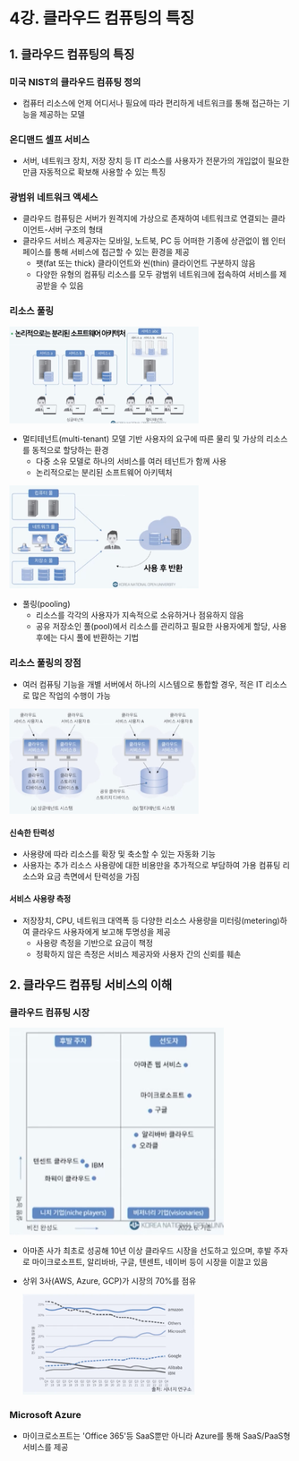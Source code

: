 # 4강. 클라우드 컴퓨팅의 특징

## 1. 클라우드 컴퓨팅의 특징

### 미국 NIST의 클라우드 컴퓨팅 정의

- 컴퓨터 리소스에 언제 어디서나 필요에 따라 편리하게 네트워크를 통해 접근하는 기능을 제공하는 모델



### 온디맨드 셀프 서비스

- 서버, 네트워크 장치, 저장 장치 등 IT 리소스를 사용자가 전문가의 개입없이 필요한 만큼 자동적으로 확보해 사용할 수 있는 특징



### 광범위 네트워크 액세스

- 클라우드 컴퓨팅은 서버가 원격지에 가상으로 존재하여 네트워크로 연결되는 클라이언트-서버 구조의 형태
- 클라우드 서비스 제공자는 모바일, 노트북, PC 등 어떠한 기종에 상관없이 웹 인터페이스를 통해 서비스에 접근할 수 있는 환경을 제공
  - 팻(fat 또는 thick) 클라이언트와 씬(thin) 클라이언트 구분하지 않음
  - 다양한 유형의 컴퓨팅 리소스를 모두 광범위 네트워크에 접속하여 서비스를 제공받을 수 있음



### 리소스 풀링

<img src="./assets/Screenshot 2024-10-05 at 3.09.12 PM.png" alt="Screenshot 2024-10-05 at 3.09.12 PM" style="zoom:33%;" />

- 멀티테넌트(multi-tenant) 모델 기반 사용자의 요구에 따른 물리 및 가상의 리소스를 동적으로 할당하는 환경
  - 다중 소유 모델로 하나의 서비스를 여러 테넌트가 함께 사용
  - 논리적으로는 분리된 소프트웨어 아키텍처

<img src="./assets/Screenshot 2024-10-05 at 3.17.18 PM.png" alt="Screenshot 2024-10-05 at 3.17.18 PM" style="zoom:33%;" />

- 풀링(pooling)
  - 리소스를 각각의 사용자가 지속적으로 소유하거나 점유하지 않음
  - 공유 저장소인 풀(pool)에서 리소스를 관리하고 필요한 사용자에게 할당, 사용 후에는 다시 풀에 반환하는 기법



### 리소스 풀링의 장점

- 여러 컴퓨팅 기능을 개별 서버에서 하나의 시스템으로 통합할 경우, 적은 IT 리소스로 많은 작업의 수행이 가능

<img src="./assets/Screenshot 2024-10-05 at 3.17.50 PM.png" alt="Screenshot 2024-10-05 at 3.17.50 PM" style="zoom:33%;" />



#### 신속한 탄력성

- 사용량에 따라 리소스를 확장 및 축소할 수 있는 자동화 기능
- 사용자는 추가 리소스 사용량에 대한 비용만을 추가적으로 부담하여 가용 컴퓨팅 리소스와 요금 측면에서 탄력성을 가짐



#### 서비스 사용량 측정

- 저장장치, CPU, 네트워크 대역폭 등 다양한 리소스 사용량을 미터링(metering)하여 클라우드 사용자에게 보고해 투명성을 제공
  - 사용량 측정을 기반으로 요금이 책정
  - 정확하지 않은 측정은 서비스 제공자와 사용자 간의 신뢰를 훼손



## 2. 클라우드 컴퓨팅 서비스의 이해

### 클라우드 컴퓨팅 시장

<img src="./assets/Screenshot 2024-10-05 at 3.27.52 PM.png" alt="Screenshot 2024-10-05 at 3.27.52 PM" style="zoom:50%;" />

- 아마존 사가 최초로 성공해 10년 이상 클라우드 시장을 선도하고 있으며, 후발 주자로 마이크로소프트, 알리바바, 구글, 텐센트, 네이버 등이 시장을 이끌고 있음

- 상위 3사(AWS, Azure, GCP)가 시장의 70%를 점유

  <img src="./assets/Screenshot 2024-10-05 at 3.29.15 PM.png" alt="Screenshot 2024-10-05 at 3.29.15 PM" style="zoom:30%;" />



### Microsoft Azure

- 마이크로소프트는 'Office 365'등 SaaS뿐만 아니라 Azure를 통해 SaaS/PaaS형 서비스를 제공 